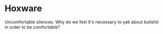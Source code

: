 # Hoxware
Uncomfortable silences. Why do we feel it's necessary to yak about bullshit in order to be comfortable?
